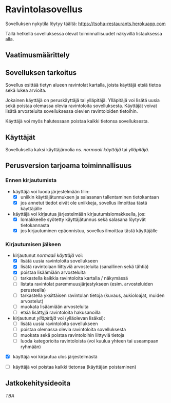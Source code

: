 # Ravintolasovellus

Sovelluksen nykytila löytyy täältä: https://tsoha-restaurants.herokuapp.com

Tällä hetkellä sovelluksessa olevat toiminnallisuudet näkyvillä listauksessa alla.

## Vaatimusmäärittely

## Sovelluksen tarkoitus

Sovellus esittää tietyn alueen ravintolat kartalla, joista käyttäjä etsiä tietoa sekä lukea arvioita.

Jokainen käyttäjä on peruskäyttäjä tai ylläpitäjä. Ylläpitäjä voi lisätä uusia sekä poistaa olemassa olevia ravintoloita sovelluksesta. Käyttäjät voivat lisätä arvosteluita sovelluksessa olevien ravintoloiden tietoihin.

Käyttäjä voi myös halutessaan poistaa kaikki tietonsa sovelluksesta. 

## Käyttäjät

Sovelluksella kaksi käyttäjäroolia ns. _normaali käyttäjä_ tai _ylläpitäjä_.

## Perusversion tarjoama toiminnallisuus

### Ennen kirjautumista

- käyttäjä voi luoda järjestelmään tilin:
  - [x] uniikin käyttäjätunnuksen ja salasanan tallentaminen tietokantaan 
  - [x] jos annetut tiedot eivät ole uniikkeja, sovellus ilmoittaa tästä käyttäjälle

- käyttäjä voi kirjautua järjestelmään kirjautumislomakkeella, jos:
  - [x] lomakkeelle syötetty käyttäjätunnus sekä salasana löytyvät tietokannasta 
  - [x] jos kirjautuminen epäonnistuu, sovellus ilmoittaa tästä käyttäjälle 

### Kirjautumisen jälkeen

- kirjautunut _normaali käyttäjä_ voi:
  - [x] lisätä uusia ravintoloita sovellukseen
  - [x] lisätä ravintolaan liittyviä arvosteluita (sanallinen sekä tähtiä)
  - [x] poistaa lisäämiään arvosteluita
  - [ ] tarkastella kaikkia ravintoloita kartalla / näkymässä 
  - [ ] listata ravintolat paremmuusjärjestykseen (esim. arvosteluiden perusteella)
  - [ ] tarkastella yksittäisen ravintolan tietoja (kuvaus, aukioloajat, muiden arvostelut)
  - [ ] muokata lisäämiään arvosteluita
  - [ ] etsiä lisättyjä ravintoloita hakusanoilla

- kirjautunut _ylläpitäjä_ voi (ylläolevan lisäksi):
  - [ ] lisätä uusia ravintoloita sovellukseen
  - [ ] poistaa olemassa olevia ravintoloita sovelluksesta
  - [ ] muokata sekä poistaa ravintoloihin liittyviä tietoja
  - [ ] luoda kategorioita ravintoloista (voi kuulua yhteen tai useampaan ryhmään)

- [x] käyttäjä voi kirjautua ulos järjestelmästä 

- [ ] käyttäjä voi poistaa kaikki tietonsa (käyttäjän poistaminen)

## Jatkokehitysideoita

_TBA_

